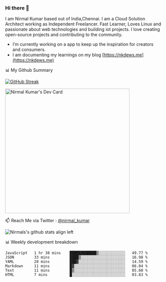 ### Hi there 👋

 I am Nirmal Kumar based out of India,Chennai. I am a Cloud Solution Architect working as Independent Freelancer. Fast Learner, Loves Linux and passionate about web technologies and building iot projects. I love creating open-source projects and contributing to the community.

- I’m currently working on a app to keep up the inspiration for creators and consumers.
- I am documenting my learnings on my blog [https://nkdews.me](https://nkdews.me)


📊 My Github Summary

[![GitHub Streak](https://github-readme-streak-stats.herokuapp.com?user=nk-gears&theme=dark&hide_border=true&date_format=M%20j%5B%2C%20Y%5D)](https://git.io/streak-stats)

<a href="https://app.daily.dev/nirmal_kumar"><img src="https://api.daily.dev/devcards/a16cfcf02d384b16b41de71ce4d1d811.png?r=8ve" width="400" alt="Nirmal Kumar's Dev Card"/></a>

📫 Reach Me via  Twitter : [@nirmal_kumar](https://twitter.com/nirmal_kumar)

![Nirmals's github stats align left](https://github-readme-stats.vercel.app/api?username=nk-gears&show_icons=true)


📊 Weekly development breakdown

<!--START_SECTION:waka-->

```text
JavaScript   1 hr 38 mins    ████████████▒░░░░░░░░░░░░   49.77 %
JSON         33 mins         ████▒░░░░░░░░░░░░░░░░░░░░   16.98 %
YAML         28 mins         ███▓░░░░░░░░░░░░░░░░░░░░░   14.59 %
Markdown     11 mins         █▓░░░░░░░░░░░░░░░░░░░░░░░   06.04 %
Text         11 mins         █▒░░░░░░░░░░░░░░░░░░░░░░░   05.60 %
HTML         7 mins          █░░░░░░░░░░░░░░░░░░░░░░░░   03.83 %
```

<!--END_SECTION:waka-->


